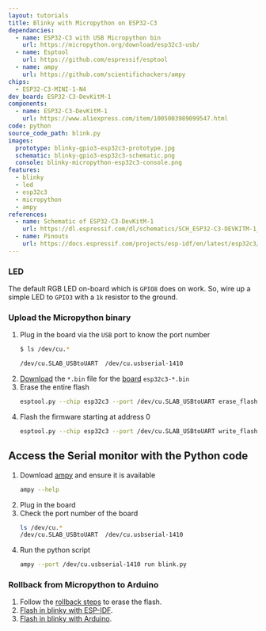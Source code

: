 ```yaml
---
layout: tutorials
title: Blinky with Micropython on ESP32-C3
dependancies:
  - name: ESP32-C3 with USB Micropython bin
    url: https://micropython.org/download/esp32c3-usb/
  - name: Esptool
    url: https://github.com/espressif/esptool
  - name: ampy
    url: https://github.com/scientifichackers/ampy
chips:
  - ESP32-C3-MINI-1-N4
dev_board: ESP32-C3-DevKitM-1
components:
  - name: ESP32-C3-DevKitM-1
    url: https://www.aliexpress.com/item/1005003989099547.html
code: python
source_code_path: blink.py
images:
  prototype: blinky-gpio3-esp32c3-prototype.jpg
  schematic: blinky-gpio3-esp32c3-schematic.png
  console: blinky-micropython-esp32c3-console.png
features:
  - blinky
  - led
  - esp32c3
  - micropython
  - ampy
references:
  - name: Schematic of ESP32-C3-DevKitM-1
    url: https://dl.espressif.com/dl/schematics/SCH_ESP32-C3-DEVKITM-1_V1_20200915A.pdf
  - name: Pinouts
    url: https://docs.espressif.com/projects/esp-idf/en/latest/esp32c3/hw-reference/esp32c3/user-guide-devkitm-1.html#pin-layout
---
```


### LED

The default RGB LED on-board which is `GPIO8` does on work. So, wire up a simple LED to `GPIO3` with a `1k` resistor to the ground.

### Upload the Micropython binary

1. Plug in the board via the `USB` port to know the port number
    ```sh
    $ ls /dev/cu.*

    /dev/cu.SLAB_USBtoUART  /dev/cu.usbserial-1410
    ```
1. [Download](https://micropython.org/download/) the `*.bin` file for the [board](https://micropython.org/download/esp32c3/) `esp32c3-*.bin`
1. Erase the entire flash
    ```sh
    esptool.py --chip esp32c3 --port /dev/cu.SLAB_USBtoUART erase_flash
    ```
1. Flash the firmware starting at address 0
    ```sh
    esptool.py --chip esp32c3 --port /dev/cu.SLAB_USBtoUART write_flash -z 0 _tutorials/code/blinky-micropython-esp32c3/esp32c3-*.bin
    ```

## Access the Serial monitor with the Python code

1. Download [ampy](https://github.com/scientifichackers/ampy) and ensure it is available
    ```sh
    ampy --help
    ```
1. Plug in the board
1. Check the port number of the board
    ```sh
    ls /dev/cu.*
    /dev/cu.SLAB_USBtoUART  /dev/cu.usbserial-1410
    ```
1. Run the python script
    ```sh
    ampy --port /dev/cu.usbserial-1410 run blink.py
    ```

### Rollback from Micropython to Arduino

1. Follow the [rollback steps](./rollback-esp32c3) to erase the flash.
1. [Flash in blinky with ESP-IDF](./blinky-esp-idf-esp32c3).
1. [Flash in blinky with Arduino](./blinky-arduino-esp32c3).
